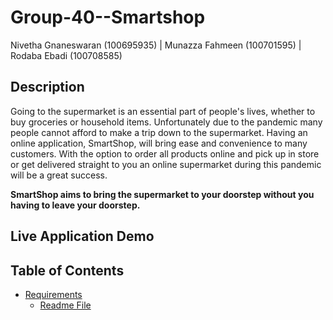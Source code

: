 # Group-40--Smartshop
Nivetha Gnaneswaran (100695935) | Munazza Fahmeen (100701595) | Rodaba Ebadi (100708585) 

## Description

Going to the supermarket is an essential part of people's lives, whether to buy groceries or household items. Unfortunately due to the pandemic many people cannot afford to make a trip down to the supermarket. Having an online application, SmartShop, will bring ease and convenience to many customers. With the option to order all products online and pick up in store or get delivered straight to you an online supermarket during this pandemic will be a great success. 

**SmartShop aims to bring the supermarket to your doorstep without you having to leave your doorstep.**

## Live Application Demo 

## Table of Contents

* [Requirements](https://github.com/SOFE2720/Group-40--Smartshop/tree/main/Requirements)
  * [Readme File](https://github.com/SOFE2720/Group-40--Smartshop/blob/main/Requirements/readme.md)

